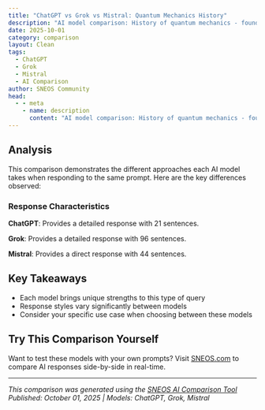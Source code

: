 ```yaml
---
title: "ChatGPT vs Grok vs Mistral: Quantum Mechanics History"
description: "AI model comparison: History of quantum mechanics - founders and philosophical debates..."
date: 2025-10-01
category: comparison
layout: Clean
tags:
  - ChatGPT
  - Grok
  - Mistral
  - AI Comparison
author: SNEOS Community
head:
  - - meta
    - name: description
      content: "AI model comparison: History of quantum mechanics - founders and philosophical debates..."
---
```


<ChatComparison
  title="ChatGPT vs Grok vs Mistral: Quantum Mechanics History"
  prompt="History of quantum mechanics - founders and philosophical debates"
  :responses='{
    "ChatGPT": "Certainly! Here\u0027s an overview of the history of quantum mechanics, its founders, and the key philosophical debates that shaped its development:\n\n### Early Foundations\n- **Max Planck (1900):** Often called the father of quantum theory, Planck introduced the idea of quantization to solve the blackbody radiation problem. He proposed that electromagnetic energy could be emitted only in discrete amounts, or \u0022quanta,\u0022 proportional to frequency (E = h\u03BD, where h is Planck\u0027s constant).\n  \n- **Albert Einstein (1905):** Einstein extended Planck\u0027s idea to explain the photoelectric effect, proposing that light itself is quantized into photons. This was crucial in establishing the particle nature of light.\n\n### Development of Quantum Mechanics\n- **Niels Bohr (1913):** Bohr developed his model of the hydrogen atom incorporating quantized electron orbits to explain atomic spectra.\n\n- **Louis de Broglie (1924):** Suggested that matter particles, like electrons, have wave-like properties, introducing the concept of wave-particle duality.\n\n- **Werner Heisenberg (1925):** Formulated matrix mechanics, the first complete formulation of quantum mechanics.\n\n- **Erwin Schr\u00F6dinger (1926):** Developed wave mechanics and the Schr\u00F6dinger equation, providing a wave-based description of quantum systems.\n\n- **Paul Dirac (1928):** Combined quantum mechanics with special relativity and predicted the existence of antimatter.\n\n- **Max Born:** Interpreted the wave function probabilistically, marking a shift from deterministic physics.\n\n### Philosophical Debates\n- **Wave-Particle Duality:** The idea that quantum objects exhibit both wave and particle characteristics challenged classical realism.\n\n- **Copenhagen Interpretation (Bohr and Heisenberg):** Emphasized the probabilistic nature of quantum mechanics and the role of measurement causing wavefunction collapse.\n\n- **Determinism vs. Probabilism:** Classical physics was deterministic, but quantum mechanics introduced inherent probabilism, leading to debates on whether nature is fundamentally indeterministic.\n\n- **Einstein-Podolsky-Rosen (EPR) Paradox (1935):** Einstein, Podolsky, and Rosen questioned the completeness of quantum mechanics and argued for \u0022hidden variables\u0022 to restore determinism.\n\n- **Bohr\u2019s Response:** Bohr defended quantum mechanics\u0027 completeness, emphasizing complementarity and the limits of classical concepts.\n\n- **Bell\u2019s Theorem (1964):** John Bell showed that no local hidden variable theories could reproduce all quantum predictions, experimentally supported later.\n\n### Summary  \nQuantum mechanics began with Planck\u0027s quantization and evolved through contributions from Einstein, Bohr, Heisenberg, Schr\u00F6dinger, and others. Foundational debates about the nature of reality, measurement, and determinism continue to inspire philosophical discussions and interpretations of quantum theory.\n\nIf you\u0027d like, I can provide more detailed information about any of these topics!",
    "Grok": "Quantum mechanics, one of the foundational theories of modern physics, emerged in the early 20th century as a revolutionary framework to describe the behavior of matter and energy at very small scales, such as atoms and subatomic particles. Its development involved numerous brilliant minds, and its implications sparked profound philosophical debates that continue to this day. Below, I outline the history of quantum mechanics, its key founders, and the major philosophical discussions surrounding it.\n\n---\n\n### **History of Quantum Mechanics**\n\n#### **Pre-Quantum Era: Classical Physics and Its Limits**\nBefore quantum mechanics, physics was dominated by classical theories, primarily Newtonian mechanics and Maxwell\u0027s electromagnetism. These theories successfully described much of the macroscopic world but began to fail at explaining phenomena at very small scales or high energies. Key issues included:\n- **Blackbody Radiation**: Classical physics predicted an \u0022ultraviolet catastrophe,\u0022 where an idealized blackbody would emit infinite energy at high frequencies, which contradicted experimental observations.\n- **Photoelectric Effect**: Light was thought to be a wave, but experiments showed that it could eject electrons from a metal surface in discrete packets, suggesting particle-like behavior.\n- **Atomic Stability**: According to classical electromagnetism, electrons orbiting a nucleus should radiate energy and spiral into the nucleus, but atoms were observed to be stable.\n\nThese anomalies set the stage for the development of quantum theory.\n\n#### **Early Quantum Theory (1900-1913)**\n1. **Max Planck (1900)**: Often considered the founder of quantum theory, Planck introduced the concept of quantized energy to solve the blackbody radiation problem. He hypothesized that energy is emitted or absorbed in discrete packets, or \u0022quanta,\u0022 with energy proportional to frequency (\\(E = h\\nu\\), where \\(h\\) is Planck\u0027s constant). This was initially a mathematical trick, but it laid the groundwork for quantum ideas.\n2. **Albert Einstein (1905)**: Einstein extended Planck\u0027s quantization to explain the photoelectric effect, proposing that light itself consists of discrete packets of energy, called \u0022photons.\u0022 This earned him the 1921 Nobel Prize in Physics and solidified the particle-wave duality of light.\n3. **Niels Bohr (1913)**: Bohr developed a model of the atom in which electrons occupy discrete energy levels and can only jump between them by absorbing or emitting photons of specific energies. His model explained the stability of atoms and the discrete spectral lines of hydrogen, merging quantum ideas with atomic structure.\n\n#### **Development of Quantum Mechanics (1920s)**\nBy the mid-1920s, quantum mechanics evolved into a comprehensive mathematical framework through the work of several key figures:\n1. **Werner Heisenberg (1925)**: Heisenberg formulated matrix mechanics, the first complete mathematical framework of quantum mechanics. He introduced the uncertainty principle (1927), which states that certain pairs of properties, like position and momentum, cannot be simultaneously known with arbitrary precision (\\(\\Delta x \\cdot \\Delta p \\geq \\hbar/2\\)).\n2. **Erwin Schr\u00F6dinger (1926)**: Schr\u00F6dinger developed wave mechanics, an alternative but equivalent formulation of quantum mechanics. His famous Schr\u00F6dinger equation describes how the quantum state of a system evolves over time, treating particles as waves with a probability distribution.\n3. **Paul Dirac (1928)**: Dirac unified quantum mechanics with special relativity, predicting the existence of antimatter (e.g., the positron) and providing a quantum description of the electron.\n4. **Max Born (1926)**: Born interpreted the wave function in Schr\u00F6dinger\u0027s equation as a probability amplitude, meaning the square of its magnitude gives the likelihood of finding a particle in a particular position. This introduced the probabilistic nature of quantum mechanics.\n\n#### **Consolidation and Experiments (1930s Onwards)**\n- Quantum mechanics was experimentally validated through phenomena like electron diffraction (demonstrating wave-particle duality) and the precise prediction of atomic spectra.\n- The theory was extended to fields like quantum electrodynamics (QED), describing interactions between light and matter, with contributions from Richard Feynman, Julian Schwinger, and Sin-Itiro Tomonaga in the 1940s.\n\n---\n\n### **Key Founders of Quantum Mechanics**\nHere are the primary contributors often regarded as the \u0022founders\u0022 of quantum mechanics:\n- **Max Planck**: Introduced quantization of energy.\n- **Albert Einstein**: Explained the photoelectric effect and contributed to wave-particle duality.\n- **Niels Bohr**: Developed the quantized model of the atom and was a central figure in shaping the philosophical interpretation of quantum mechanics.\n- **Werner Heisenberg**: Created matrix mechanics and the uncertainty principle.\n- **Erwin Schr\u00F6dinger**: Formulated wave mechanics and the Schr\u00F6dinger equation.\n- **Paul Dirac**: Integrated quantum mechanics with relativity.\n- **Max Born**: Introduced the probabilistic interpretation of the wave function.\n\nOther significant contributors include Louis de Broglie (who proposed the wave nature of matter), John von Neumann (who formalized the mathematical foundations), and David Hilbert (who influenced the mathematical structure).\n\n---\n\n### **Philosophical Debates in Quantum Mechanics**\n\nThe development of quantum mechanics not only revolutionized physics but also challenged classical notions of reality, causality, and determinism. This led to intense philosophical debates, many of which remain unresolved. Below are the key issues:\n\n#### **1. Interpretation of the Wave Function and Probability**\n- **Issue**: Max Born\u0027s probabilistic interpretation of the wave function (\\(|\\psi|^2\\) as a probability density) implied that quantum mechanics does not predict definite outcomes but only probabilities. This was a radical departure from classical determinism.\n- **Copenhagen Interpretation (Niels Bohr and Werner Heisenberg)**: The dominant interpretation in the early days, it posits that a quantum system exists in a superposition of all possible states until it is observed or measured, at which point the wave function \u0022collapses\u0022 to a definite state. This collapse is not explained by the theory itself, leading to the philosophical problem of the role of observation.\n- **Philosophical Questions**: What causes wave function collapse? Does reality depend on observation (\u0022observer-created reality\u0022)? Is the wave function a description of physical reality, or just a mathematical tool?\n\n#### **2. Wave-Particle Duality**\n- **Issue**: Quantum entities like electrons and photons exhibit both wave-like (interference and diffraction) and particle-like (discrete impacts) behavior depending on how they are measured.\n- **Philosophical Questions**: How can something be both a wave and a particle? Does this duality reflect a limitation of human understanding or a fundamental aspect of nature?\n\n#### **3. Heisenberg\u0027s Uncertainty Principle**\n- **Issue**: The uncertainty principle shows that certain pairs of properties (e.g., position and momentum) cannot be known simultaneously with perfect accuracy.\n- **Philosophical Questions**: Does this uncertainty reflect a fundamental limit of nature (ontological uncertainty) or a limitation of measurement (epistemological uncertainty)? Does it undermine classical notions of a fully deterministic universe?\n\n#### **4. Quantum Entanglement and Nonlocality**\n- **Issue**: Quantum entanglement, first described by Einstein, Podolsky, and Rosen (EPR) in 1935, shows that particles can be correlated in such a way that the state of one instantly affects the state of the other, regardless of distance. This was famously called \u0022spooky action at a distance\u0022 by Einstein, who rejected it as evidence that quantum mechanics is incomplete.\n- **Bell\u0027s Theorem and Experiments**: In 1964, John Bell formulated a theorem showing that quantum mechanics predicts correlations between entangled particles that cannot be explained by classical \u0022local realism\u0022 (the idea that objects have definite properties independent of measurement and that information cannot travel faster than light). Experiments starting in the 1970s (e.g., by Alain Aspect) confirmed quantum predictions, supporting nonlocality.\n- **Philosophical Questions**: Does entanglement imply that reality is fundamentally nonlocal? Does it challenge our understanding of causality and the nature of space-time?\n\n#### **5. Einstein vs. Bohr: The EPR Paradox and Completeness of Quantum Mechanics**\n- **Einstein-Podolsky-Rosen (EPR) Paradox (1935)**: Einstein, along with Podolsky and Rosen, argued that quantum mechanics must be incomplete because it does not provide a full description of physical reality. They used the concept of entanglement to suggest that there must be \u0022hidden variables\u0022 determining the outcomes of measurements, preserving realism and locality.\n- **Bohr\u0027s Response**: Bohr defended the Copenhagen interpretation, arguing that quantum mechanics is complete in that it describes all that can be known about a system through measurement. He emphasized complementarity (e.g., wave and particle descriptions are mutually exclusive but necessary for a full understanding).\n- **Philosophical Questions**: Is quantum mechanics a complete theory, or are there hidden variables? Does reality exist independently of measurement (realism), or is it defined by observation?\n\n#### **6. Alternative Interpretations**\nDue to dissatisfaction with the Copenhagen interpretation, several alternative interpretations have been proposed:\n- **Many-Worlds Interpretation (Hugh Everett, 1957)**: Suggests that every quantum measurement causes the universe to branch into multiple parallel realities, each corresponding to a possible outcome. There is no wave function collapse; all outcomes occur in separate, non-interacting universes.\n  - **Philosophical Questions**: Is the multiverse a real physical phenomenon, or just a mathematical artifact? How can this be tested?\n- **Bohmian Mechanics (David Bohm, 1952)**: A deterministic interpretation that introduces \u0022hidden variables\u0022 in the form of a guiding wave that determines particle trajectories. It preserves realism and determinism but at the cost of nonlocality.\n  - **Philosophical Questions**: Can hidden variables reconcile quantum mechanics with classical intuitions? Why hasn\u2019t this interpretation gained wider acceptance?\n- **Objective Collapse Theories**: Propose that wave function collapse is a real physical process, independent of observation, triggered by factors like mass or time (e.g., GRW theory).\n  - **Philosophical Questions**: Can collapse be experimentally verified? Does this solve the measurement problem?\n\n#### **7. The Measurement Problem**\n- **Issue**: Quantum mechanics does not explain why or how a measurement causes a system to transition from a",
    "Mistral": "Quantum mechanics is a fundamental theory in physics that provides a description of the physical properties of nature at the scale of atoms and subatomic particles. Its history is rich with groundbreaking discoveries and intense philosophical debates. Here are some key founders and the philosophical debates that shaped the field:\n\n### Founders of Quantum Mechanics\n\n1. **Max Planck (1858-1947)**: Often considered the father of quantum theory, Planck introduced the concept of quantized energy levels in 1900 to explain the black-body radiation problem.\n\n2. **Albert Einstein (1879-1955)**: Einstein made significant contributions to quantum theory, including his explanation of the photoelectric effect in 1905, for which he received the Nobel Prize in Physics in 1921.\n\n3. **Niels Bohr (1885-1962)**: Bohr developed the Bohr model of the atom in 1913, which incorporated the idea of quantized electron orbits. He also played a crucial role in the development of the Copenhagen interpretation of quantum mechanics.\n\n4. **Erwin Schr\u00F6dinger (1887-1961)**: Schr\u00F6dinger formulated the wave equation (Schr\u00F6dinger equation) in 1926, which describes how the quantum state of a physical system changes with time.\n\n5. **Werner Heisenberg (1901-1976)**: Heisenberg developed matrix mechanics, an alternative formulation of quantum mechanics, in 1925. He also formulated the uncertainty principle in 1927.\n\n6. **Paul Dirac (1902-1984)**: Dirac made significant contributions to the mathematical formulation of quantum mechanics and quantum field theory. He also predicted the existence of antimatter.\n\n7. **Wolfgang Pauli (1900-1958)**: Pauli formulated the exclusion principle, which states that no two electrons in an atom can have the same set of quantum numbers.\n\n### Philosophical Debates\n\n1. **Copenhagen Interpretation vs. Hidden Variables**:\n   - **Copenhagen Interpretation**: Proposed by Bohr and Heisenberg, this interpretation asserts that quantum mechanics is a complete theory and that the probabilistic nature of quantum phenomena is fundamental. It emphasizes the role of the observer in determining the properties of a quantum system.\n   - **Hidden Variables**: Proposed by Einstein, Podolsky, and Rosen (EPR) in 1935, this interpretation suggests that quantum mechanics is incomplete and that there are underlying \u0022hidden variables\u0022 that determine the outcomes of measurements.\n\n2. **Wave-Particle Duality**:\n   - The debate over whether particles like electrons and photons exhibit both wave-like and particle-like properties. This duality was highlighted by experiments such as the double-slit experiment.\n\n3. **Measurement Problem**:\n   - The question of how and when a quantum system transitions from a superposition of states to a definite state upon measurement. This problem is central to the interpretation of quantum mechanics and has led to various interpretations, including the many-worlds interpretation and the decoherence approach.\n\n4. **Bohr-Einstein Debates**:\n   - A series of debates between Bohr and Einstein on the nature of reality and the completeness of quantum mechanics. These debates highlighted the philosophical differences between the two scientists and their views on the role of probability and determinism in physics.\n\n5. **Quantum Entanglement**:\n   - The phenomenon where the quantum states of two or more objects become interconnected, such that the state of one object cannot be described independently of the state of the others. This led to debates about non-locality and the nature of quantum correlations.\n\n### Modern Developments\n\n1. **Quantum Information Theory**:\n   - The development of quantum computing, quantum cryptography, and quantum teleportation, which rely on the principles of quantum mechanics.\n\n2. **Quantum Field Theory**:\n   - The extension of quantum mechanics to fields, which describes how particles and fields interact. This theory is fundamental to our understanding of particle physics and the Standard Model.\n\n3. **Quantum Gravity**:\n   - The ongoing effort to reconcile quantum mechanics with general relativity, leading to theories like string theory and loop quantum gravity.\n\nThe history of quantum mechanics is a testament to the interplay between theoretical developments and experimental discoveries, as well as the profound philosophical questions that arise from our attempts to understand the quantum world."
  }'
  published-date="11:16"
/>

## Analysis

This comparison demonstrates the different approaches each AI model takes when responding to the same prompt. Here are the key differences observed:

### Response Characteristics

**ChatGPT**: Provides a detailed response with 21 sentences. 

**Grok**: Provides a detailed response with 96 sentences. 

**Mistral**: Provides a direct response with 44 sentences. 

## Key Takeaways

- Each model brings unique strengths to this type of query
- Response styles vary significantly between models
- Consider your specific use case when choosing between these models

## Try This Comparison Yourself

Want to test these models with your own prompts? Visit [SNEOS.com](https://sneos.com) to compare AI responses side-by-side in real-time.

---

*This comparison was generated using the [SNEOS AI Comparison Tool](https://sneos.com)*
*Published: October 01, 2025 | Models: ChatGPT, Grok, Mistral*
